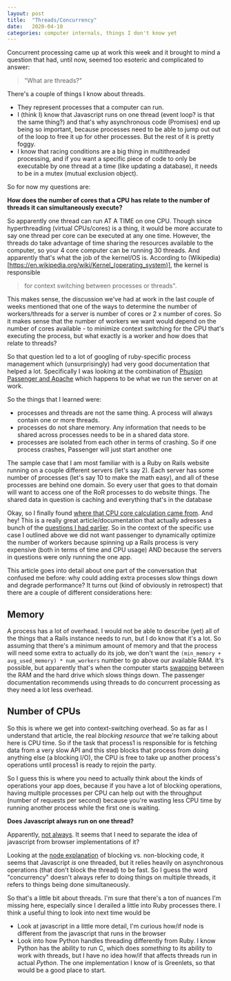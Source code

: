 ```yaml
---	
layout: post	
title:  "Threads/Concurrency"	
date:   2020-04-10 	
categories: computer internals, things I don't know yet	
---
```


Concurrent processing came up at work this week and it brought to mind a question that had, until now, seemed too esoteric and complicated to answer: 

> "What are threads?"

There's a couple of things I know about threads. 
- They represent processes that a computer can run. 
- I (think I) know that Javascript runs on one thread (event loop? is that the same thing?) and that's why asynchronous code (Promises) end up being so important, because processes need to be able to jump out out of the loop to free it up for other processes. But the rest of it is pretty foggy. 
- I know that racing conditions are a big thing in multithreaded processing, and if you want a specific piece of code to only be executable by one thread at a time (like updating a database), it needs to be in a mutex (mutual exclusion object). 

So for now my questions are: 

**How does the number of cores that a CPU has relate to the number of threads it can simultaneously execute?**

So apparently one thread can run AT A TIME on one CPU. Though since hyperthreading (virtual CPUs/cores) is a thing, it would be more accurate to say one thread per core can be executed at any one time. However, the threads do take advantage of time sharing the resources available to the computer, so your 4 core computer can be running 30 threads. And apparently that's what the job of the kernel/OS is. According to (Wikipedia)[https://en.wikipedia.org/wiki/Kernel_(operating_system)], the kernel is responsible 
>for context switching between processes or threads". 

This makes sense, the discussion we've had at work in the last couple of weeks mentioned that one of the ways to determine the number of workers/threads for a server is number of cores or 2 x number of cores. So it makes sense that the number of workers we want would depend on the number of cores available - to minimize context switching for the CPU that's executing the process, but what exactly is a worker and how does that relate to threads?   

So that question led to a lot of googling of ruby-specific process management which (unsurprisingly) had very good documentation that helped a lot. Specifically I was looking at the combination of [Phusion Passenger and Apache](https://www.phusionpassenger.com/library/indepth/processes.html) which happens to be what we run the server on at work. 

So the things that I learned were: 
- processes and threads are not the same thing. A process will always contain one or more threads. 
- processes do not share memory. Any information that needs to be shared across processes needs to be in a shared data store. 
- processes are isolated from each other in terms of crashing. So if one process crashes, Passenger will just start another one

The sample case that I am most familiar with is a Ruby on Rails website running on a couple different servers (let's say 2). Each server has some number of processes (let's say 10 to make the math easy), and all of these processes are behind one domain. So every user that goes to that domain will want to access one of the RoR processes to do website things. The shared data in question is caching and everything that's in the database

Okay, so I finally found [where that CPU core calculation came from](https://www.phusionpassenger.com/library/config/apache/optimization/). And hey! This is a really great article/documentation that actually adresses a bunch of the [questions I had earlier](https://blog.kseniagueletina.com/infrastructure,/cloud,/aws/2020/04/04/instances.html). So in the context of the specific use case I outlined above we did not want passenger to dynamically optimize the number of workers because spinning up a Rails process is very expensive (both in terms of time and CPU usage) AND because the servers in questions were only running the one app. 

This article goes into detail about one part of the conversation that confused me before: why could adding extra processes slow things down and degrade performance? It turns out (kind of obviously in retrospect) that there are a couple of different considerations here: 

Memory
-
A process has a lot of overhead. I would not be able to describe (yet) all of the things that a Rails instance needs to run, but I do know that it's a lot. So assuming that there's a minimum amount of memory and that the process will need some extra to actually do its job, we don't want the `(min_memory + avg_used_memory) * num_workers` number to go above our available RAM. It's possible, but apparently that's when the computer starts [swapping](https://www.quora.com/What-does-it-mean-for-a-machine-to-be-swapping) between the RAM and the hard drive which slows things down. The passenger documentation recommends using threads to do concurrent processing as they need a lot less overhead. 

Number of CPUs
- 

So this is where we get into context-switching overhead. So as far as I understand that article, the real *blocking resource* that we're talking about here is CPU time. So if the task that process1 is responsible for is fetching data from a very slow API and this step blocks that process from doing anything else (a blocking I/O), the CPU is free to take up another process's operations until process1 is ready to rejoin the party. 

So I guess this is where you need to actually think about the kinds of operations your app does, because if you have a lot of blocking operations, having multiple processes per CPU can help out with the throughput (number of requests per second) because you're wasting less CPU time by running another process while the first one is waiting. 

**Does Javascript always run on one thread?**

Apparently, [not always](https://medium.com/techtrument/multithreading-javascript-46156179cf9a). It seems that I need to separate the idea of javascript from browser implementations of it?

Looking at the [node explanation](https://nodejs.org/en/docs/guides/blocking-vs-non-blocking/) of blocking vs. non-blocking code, it seems that Javascript *is* one threaded, but it relies heavily on asynchronous operations (that don't block the thread) to be fast. So I guess the word "concurrency" doesn't always refer to doing things on multiple threads, it refers to things being done simultaneously. 

So that's a little bit about threads. I'm sure that there's a ton of nuances I'm missing here, especially since I derailed a little into Ruby processes there. I think a useful thing to look into next time would be 

- Look at javascript in a little more detail, I'm curious how/if node is different from the javascript that runs in the browser
- Look into how Python handles threading differently from Ruby. I know Python has the ability to run C, which does *something* to its ability to work with threads, but I have no idea how/if that affects threads run in actual *Python*. The one implementation I know of is Greenlets, so that would be a good place to start.  
